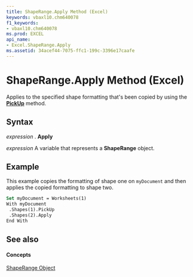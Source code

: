 ```yaml
---
title: ShapeRange.Apply Method (Excel)
keywords: vbaxl10.chm640078
f1_keywords:
- vbaxl10.chm640078
ms.prod: EXCEL
api_name:
- Excel.ShapeRange.Apply
ms.assetid: 34acef44-7075-ffc1-199c-3396e17caafe
---
```



# ShapeRange.Apply Method (Excel)

Applies to the specified shape formatting that's been copied by using the  **[PickUp](shaperange-pickup-method-excel.md)** method.


## Syntax

 _expression_ . **Apply**

 _expression_ A variable that represents a **ShapeRange** object.


## Example

This example copies the formatting of shape one on  `myDocument` and then applies the copied formatting to shape two.


```vb
Set myDocument = Worksheets(1) 
With myDocument 
 .Shapes(1).PickUp 
 .Shapes(2).Apply 
End With
```


## See also


#### Concepts


[ShapeRange Object](shaperange-object-excel.md)

